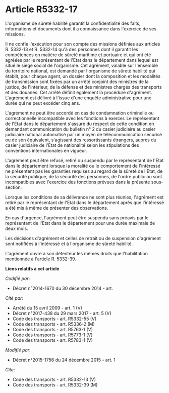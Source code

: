 # Article R5332-17

L'organisme de sûreté habilité garantit la confidentialité des faits, informations et documents dont il a connaissance dans
l'exercice de ses missions. 

Il ne confie l'exécution pour son compte des missions définies aux articles R. 5332-13 et R. 5332-14 qu'à des personnes dont
il garantit les compétences en matière de sûreté maritime et portuaire et qui ont été agréées par le représentant de l'Etat
dans le département dans lequel est situé le siège social de l'organisme.  Cet agrément, valable sur l'ensemble du territoire
national, est demandé par l'organisme de sûreté habilité qui établit, pour chaque agent, un dossier dont la composition et
les modalités de transmission sont fixées par un arrêté conjoint des ministres de la justice, de l'intérieur, de la défense
et des ministres chargés des transports et des douanes. Cet arrêté définit également la procédure d'agrément. L'agrément est
délivré à l'issue d'une enquête administrative pour une durée qui ne peut excéder cinq ans. 

L'agrément ne peut être accordé en cas de condamnation criminelle ou correctionnelle incompatible avec les fonctions à
exercer. Le représentant de l'Etat dans le département s'assure du respect de cette condition en demandant communication du
bulletin n° 2 du casier judiciaire au casier judiciaire national automatisé par un moyen de télécommunication sécurisé ou de
son équivalent, s'agissant des ressortissants étrangers, auprès du casier judiciaire de l'Etat de nationalité selon les
stipulations des conventions internationales en vigueur. 

L'agrément peut être refusé, retiré ou suspendu par le représentant de l'Etat dans le département lorsque la moralité ou le
comportement de l'intéressé ne présentent pas les garanties requises au regard de la sûreté de l'Etat, de la sécurité
publique, de la sécurité des personnes, de l'ordre public ou sont incompatibles avec l'exercice des fonctions prévues dans la
présente sous-section. 

Lorsque les conditions de sa délivrance ne sont plus réunies, l'agrément est retiré par le représentant de l'Etat dans le
département après que l'intéressé a été mis à même de présenter des observations. 

En cas d'urgence, l'agrément peut être suspendu sans préavis par le représentant de l'Etat dans le département pour une durée
maximale de deux mois. 

Les décisions d'agrément et celles de retrait ou de suspension d'agrément sont notifiées à l'intéressé et à l'organisme de
sûreté habilité. 

L'agrément ouvre à son détenteur les mêmes droits que l'habilitation mentionnée à l'article R. 5332-39.

**Liens relatifs à cet article**

_Codifié par_:

  - Décret n°2014-1670 du 30 décembre 2014 - art.

_Cité par_:

  - Arrêté du 15 avril 2009 - art. 1 (V)
  - Décret n°2017-438 du 29 mars 2017 - art. 5 (V)
  - Code des transports - art. R5332-55 (V)
  - Code des transports - art. R5336-2 (M)
  - Code des transports - art. R5763-1 (V)
  - Code des transports - art. R5773-1 (V)
  - Code des transports - art. R5783-1 (V)

_Modifié par_:

  - Décret n°2015-1756 du 24 décembre 2015 - art. 1

_Cite_:

  - Code des transports - art. R5332-13 (V)
  - Code des transports - art. R5332-39 (M)
